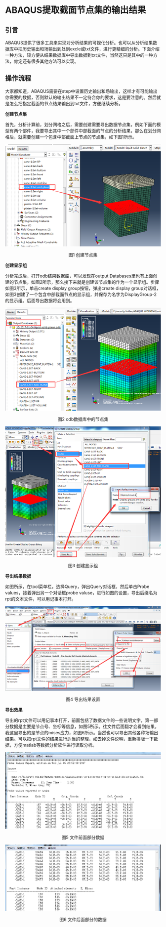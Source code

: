 # ABAQUS提取截面节点集的输出结果

## 引言

ABAQUS提供了很多工具来实现对分析结果的可视化分析。也可以从分析结果数据库中把历史输出和场输出到处到excle或txt文件，进行更精细的分析。下面介绍一种方法，较方便从结果数据库中导出数据到txt文件，当然这只是其中的一种方法，肯定还有很多其他方法可以实现。

## 操作流程

大家都知道，ABAQUS需要在step中设置历史输出和场输出，这样才有可能输出你需要的数据，否则默认的输出结果不一定符合你的要求，这是要注意的。然后就是怎么把指定截面的节点结果输出到txt文件，方便继续分析。

**创建节点集**

首先，分析计算前，划分网格之后，需要创建需要导出数据节点集，例如下面的模型有两个部件，我要导出其中一个部件中部截面的节点的分析结果，那么在划分网格后，就需要创建一个包含中部截面上节点的节点集，如下图1所示。

<center>

<img src="image\ABAQUS-建立截面节点集.png">

图1 创建节点集

</center>

**创建显示组**

分析完成后，打开odb结果数据库，可以发现在output Databases里也有上面创建的节点集，如图2所示，那么接下来就是创建该节点集的作为一个显示组。步骤如图3所示，单击create display group按钮，弹出create display group对话框，如图3创建了一个包含中部截面节点的显示组，并保存为名字为DisplayGroup-2的显示组。后面导出数据将会用到。

<center>

<img src="image\ABAQUS-odb的节点集.png">

图2 odb数据库中的节点集

<img src="image\ABAQUS-创建节点集为显示组.png">

图3 创建显示组

</center>

**导出结果数据**

如图所示，在tool菜单栏，选择Query，弹出Query对话框，然后单击Probe values，接着弹出另一个对话框probe valuse，进行如图的设置，导出后缀名为rpt的文本文件，可以用记事本打开。

<center>

<img src="image\ABAQUS-导出截面节点数据.png">

图4 导出结果设置

</center>

**导出效果**

导出的rpt文件可以用记事本打开，前面包括了数据文件的一些说明文字，第一部分数据是主要是节点号、坐标等信息，如图5所示。往文件后面翻才会看到结果，我这里导出的是节点的mises应力，如图6所示。当然也可以导出其他各种场输出结果。可以把rpt文件的结果进行适当的整理，如去掉文件说明，重新排版一下数据，方便matlab等数据分析软件进行读取分析。

<center>

<img src="image\ABAQUS-rpt文件数据1.png">

图5 文件前面部分数据

<img src="image\ABAQUS-rpt文件数据2.png">

图6 文件后面部分的数据

</center>